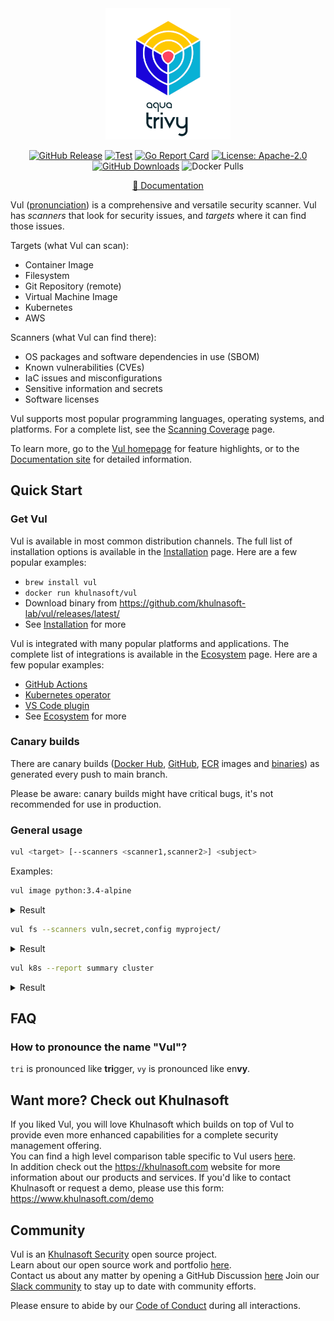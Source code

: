 <div align="center">
<img src="docs/imgs/logo.png" width="200">

[![GitHub Release][release-img]][release]
[![Test][test-img]][test]
[![Go Report Card][go-report-img]][go-report]
[![License: Apache-2.0][license-img]][license]
[![GitHub Downloads][github-downloads-img]][release]
![Docker Pulls][docker-pulls]

[📖 Documentation][docs]
</div>

Vul ([pronunciation][pronunciation]) is a comprehensive and versatile security scanner.
Vul has *scanners* that look for security issues, and *targets* where it can find those issues.

Targets (what Vul can scan):

- Container Image
- Filesystem
- Git Repository (remote)
- Virtual Machine Image
- Kubernetes
- AWS

Scanners (what Vul can find there):

- OS packages and software dependencies in use (SBOM)
- Known vulnerabilities (CVEs)
- IaC issues and misconfigurations
- Sensitive information and secrets
- Software licenses

Vul supports most popular programming languages, operating systems, and platforms. For a complete list, see the [Scanning Coverage] page.

To learn more, go to the [Vul homepage][homepage] for feature highlights, or to the [Documentation site][docs] for detailed information.

## Quick Start

### Get Vul

Vul is available in most common distribution channels. The full list of installation options is available in the [Installation] page. Here are a few popular examples:

- `brew install vul`
- `docker run khulnasoft/vul`
- Download binary from <https://github.com/khulnasoft-lab/vul/releases/latest/>
- See [Installation] for more

Vul is integrated with many popular platforms and applications. The complete list of integrations is available in the [Ecosystem] page. Here are a few popular examples:

- [GitHub Actions](https://github.com/khulnasoft-lab/vul-action)
- [Kubernetes operator](https://github.com/khulnasoft-lab/vul-operator)
- [VS Code plugin](https://github.com/khulnasoft-lab/vul-vscode-extension)
- See [Ecosystem] for more

### Canary builds
There are canary builds ([Docker Hub](https://hub.docker.com/r/khulnasoft/vul/tags?page=1&name=canary), [GitHub](https://github.com/khulnasoft-lab/vul/pkgs/container/vul/75776514?tag=canary), [ECR](https://gallery.ecr.aws/khulnasoft-lab/vul#canary) images and [binaries](https://github.com/khulnasoft-lab/vul/actions/workflows/canary.yaml)) as generated every push to main branch.

Please be aware: canary builds might have critical bugs, it's not recommended for use in production.

### General usage

```bash
vul <target> [--scanners <scanner1,scanner2>] <subject>
```

Examples:

```bash
vul image python:3.4-alpine
```

<details>
<summary>Result</summary>

https://user-images.githubusercontent.com/1161307/171013513-95f18734-233d-45d3-aaf5-d6aec687db0e.mov

</details>

```bash
vul fs --scanners vuln,secret,config myproject/
```

<details>
<summary>Result</summary>

https://user-images.githubusercontent.com/1161307/171013917-b1f37810-f434-465c-b01a-22de036bd9b3.mov

</details>

```bash
vul k8s --report summary cluster
```

<details>
<summary>Result</summary>

![k8s summary](docs/imgs/vul-k8s.png)

</details>

## FAQ

### How to pronounce the name "Vul"?

`tri` is pronounced like **tri**gger, `vy` is pronounced like en**vy**.

## Want more? Check out Khulnasoft

If you liked Vul, you will love Khulnasoft which builds on top of Vul to provide even more enhanced capabilities for a complete security management offering.  
You can find a high level comparison table specific to Vul users [here](https://github.com/khulnasoft-lab/resources/blob/main/vul-khulnasoft.md).  
In addition check out the <https://khulnasoft.com> website for more information about our products and services.
If you'd like to contact Khulnasoft or request a demo, please use this form: <https://www.khulnasoft.com/demo>

## Community

Vul is an [Khulnasoft Security][khulnasoft] open source project.  
Learn about our open source work and portfolio [here][oss].  
Contact us about any matter by opening a GitHub Discussion [here][discussions]
Join our [Slack community][slack] to stay up to date with community efforts.

Please ensure to abide by our [Code of Conduct][code-of-conduct] during all interactions.

[test]: https://github.com/khulnasoft-lab/vul/actions/workflows/test.yaml
[test-img]: https://github.com/khulnasoft-lab/vul/actions/workflows/test.yaml/badge.svg
[go-report]: https://goreportcard.com/report/github.com/khulnasoft-lab/vul
[go-report-img]: https://goreportcard.com/badge/github.com/khulnasoft-lab/vul
[release]: https://github.com/khulnasoft-lab/vul/releases
[release-img]: https://img.shields.io/github/release/khulnasoft-lab/vul.svg?logo=github
[github-downloads-img]: https://img.shields.io/github/downloads/khulnasoft-lab/vul/total?logo=github
[docker-pulls]: https://img.shields.io/docker/pulls/khulnasoft/vul?logo=docker&label=docker%20pulls%20%2F%20vul
[license]: https://github.com/khulnasoft-lab/vul/blob/main/LICENSE
[license-img]: https://img.shields.io/badge/License-Apache%202.0-blue.svg
[homepage]: https://vul.dev
[docs]: https://khulnasoft-lab.github.io/vul
[pronunciation]: #how-to-pronounce-the-name-vul
[slack]: https://slack.khulnasoft.com
[code-of-conduct]: https://github.com/khulnasoft-lab/community/blob/main/CODE_OF_CONDUCT.md

[Installation]:https://khulnasoft-lab.github.io/vul/latest/getting-started/installation/
[Ecosystem]: https://khulnasoft-lab.github.io/vul/latest/ecosystem/
[Scanning Coverage]: https://khulnasoft-lab.github.io/vul/latest/docs/coverage/

[alpine]: https://ariadne.space/2021/06/08/the-vulnerability-remediation-lifecycle-of-alpine-containers/
[rego]: https://www.openpolicyagent.org/docs/latest/#rego
[sigstore]: https://www.sigstore.dev/

[khulnasoft]: https://khulnasoft.com
[oss]: https://www.khulnasoft.com/products/open-source-projects/
[discussions]: https://github.com/khulnasoft-lab/vul/discussions
